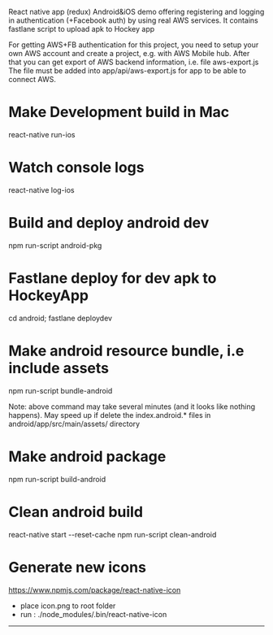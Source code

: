 
React native app (redux) Android&iOS demo offering registering and logging in authentication (+Facebook auth) by using real AWS services.
It contains fastlane script to upload apk to Hockey app

For getting AWS+FB authentication for this project, you need to setup your own AWS account and create a project, e.g. with AWS Mobile hub.
After that you can get export of AWS backend information, i.e. file aws-export.js
The file must be added into app/api/aws-export.js for app to be able to connect AWS.


# Make Development build in Mac

react-native run-ios

# Watch console logs

react-native log-ios

# Build and deploy android dev

npm run-script android-pkg

# Fastlane deploy for dev apk to HockeyApp

cd android; fastlane deploydev

# Make android resource bundle, i.e include assets

npm run-script bundle-android  

Note: above command may take several minutes (and it looks like nothing happens).
May speed up if delete the index.android.* files in android/app/src/main/assets/ directory

# Make android package

npm run-script build-android

# Clean android build

react-native start --reset-cache
npm run-script clean-android


# Generate new icons

https://www.npmjs.com/package/react-native-icon
 - place icon.png to root folder
 - run : ./node_modules/.bin/react-native-icon

--------------------------
